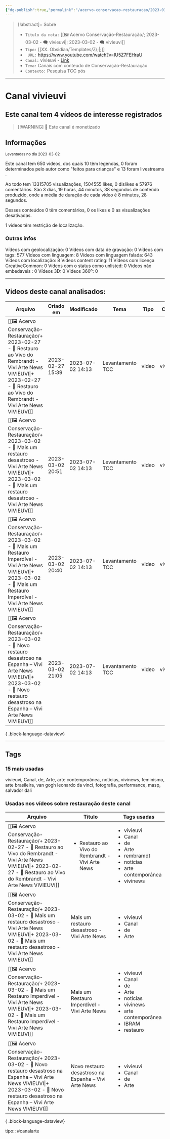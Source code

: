 ```yaml
---
{"dg-publish":true,"permalink":"/acervo-conservacao-restauracao/2023-03-02-vivieuvi/","tags":["🖼️/🗨️"]}
---
```


>[!abstract]+ Sobre
>- `Titulo da nota:`  [[🖼️ Acervo Conservação-Restauração/; 2023-03-02 - 🗨️ vivieuvi\|; 2023-03-02 - 🗨️ vivieuvi]]
>- `Tipo:`  [[XX. Obsidian/Templates/Z/;\|;]]
>- ` URL:`  https://www.youtube.com/watch?v=lU5Z7FEHraU
>- `Canal:` vivieuvi - [Link](http://www.youtube.com/@vivieuvi)
>- `Tema:`  Canais com conteudo de Conservação-Restauração
>- ` Contexto: `  Pesquisa TCC pós
***

# Canal vivieuvi
## Este canal tem 4 vídeos de interesse registrados
>[!WARNING] 💸 Este canal é monetizado
## Informações
<small> Levantadas no dia 2023-03-02 </small>


Este canal tem 650 videos, dos quais 10 têm legendas, 0 foram determinados pelo autor como "feitos para crianças" e 13 foram livestreams .

Ao todo tem 13315705 visualizações, 1504555 likes, 0 dislikes e 57976 comentários.
São 3 dias, 19 horas, 44 minutos, 38 segundos de conteúdo produzido, onde a média de duração de cada video é 8 minutos, 28 segundos.

Desses conteúdos 0 têm comentários, 0 os likes e 0 as visualizações desativadas.

1 videos têm restrição de localização.

### Outras infos

Vídeos com geolocalização: 0
Vídeos com data de gravação: 0
Vídeos com tags: 577
Vídeos com linguagem: 8
Vídeos com linguagem falada: 643
Vídeos com localização: 8
Vídeos content rating: 11
Vídeos com licença CreativeCommon: 0
Vídeos com o status como unlisted: 0
Vídeos não embedaveis : 0
Vídeos 3D: 0
Videos 360º: 0

***
## Videos deste canal analisados:
| Arquivo                                                                                                                                                                                                            | Criado em        | Modificado       | Tema             | Tipo  | Canal    |
| ------------------------------------------------------------------------------------------------------------------------------------------------------------------------------------------------------------------ | ---------------- | ---------------- | ---------------- | ----- | -------- |
| [[🖼️ Acervo Conservação-Restauração/+ 2023-02-27   -  🎥️ Restauro ao Vivo do Rembrandt - Vivi Arte News VIVIEUVI\|+ 2023-02-27   -  🎥️ Restauro ao Vivo do Rembrandt - Vivi Arte News VIVIEUVI]]             | 2023-02-27 15:39 | 2023-07-02 14:13 | Levantamento TCC | video | vivieuvi |
| [[🖼️ Acervo Conservação-Restauração/+ 2023-03-02   -  🎥️ Mais um restauro desastroso - Vivi Arte News VIVIEUVI\|+ 2023-03-02   -  🎥️ Mais um restauro desastroso - Vivi Arte News VIVIEUVI]]                 | 2023-03-02 20:51 | 2023-07-02 14:13 | Levantamento TCC | video | vivieuvi |
| [[🖼️ Acervo Conservação-Restauração/+ 2023-03-02   -  🎥️ Mais um Restauro Imperdível - Vivi Arte News VIVIEUVI\|+ 2023-03-02   -  🎥️ Mais um Restauro Imperdível - Vivi Arte News VIVIEUVI]]                 | 2023-03-02 20:40 | 2023-07-02 14:13 | Levantamento TCC | video | vivieuvi |
| [[🖼️ Acervo Conservação-Restauração/+ 2023-03-02   -  🎥️ Novo restauro desastroso na Espanha – Vivi Arte News VIVIEUVI\|+ 2023-03-02   -  🎥️ Novo restauro desastroso na Espanha – Vivi Arte News VIVIEUVI]] | 2023-03-02 21:05 | 2023-07-02 14:13 | Levantamento TCC | video | vivieuvi |

{ .block-language-dataview}
***

## Tags
### 15 mais usadas

vivieuvi, Canal, de, Arte, arte contemporânea, notícias, vivinews, feminismo, arte brasileira, van gogh leonardo da vinci, fotografia, performance, masp, salvador dali

### Usadas nos vídeos sobre restauração deste canal
| Arquivo                                                                                                                                                                                                            | Titulo                                                           | Tags usadas                                                                                                                                                  |
| ------------------------------------------------------------------------------------------------------------------------------------------------------------------------------------------------------------------ | ---------------------------------------------------------------- | ------------------------------------------------------------------------------------------------------------------------------------------------------------ |
| [[🖼️ Acervo Conservação-Restauração/+ 2023-02-27   -  🎥️ Restauro ao Vivo do Rembrandt - Vivi Arte News VIVIEUVI\|+ 2023-02-27   -  🎥️ Restauro ao Vivo do Rembrandt - Vivi Arte News VIVIEUVI]]             | <ul><li>Restauro ao Vivo do Rembrandt - Vivi Arte News</li></ul> | <ul><li>vivieuvi</li><li>Canal</li><li>de</li><li>Arte</li><li>rembramdt</li><li>notícias</li><li>arte contemporânea</li><li>vivinews</li></ul>              |
| [[🖼️ Acervo Conservação-Restauração/+ 2023-03-02   -  🎥️ Mais um restauro desastroso - Vivi Arte News VIVIEUVI\|+ 2023-03-02   -  🎥️ Mais um restauro desastroso - Vivi Arte News VIVIEUVI]]                 | Mais um restauro desastroso - Vivi Arte News                     | <ul><li>vivieuvi</li><li>Canal</li><li>de</li><li>Arte</li></ul>                                                                                             |
| [[🖼️ Acervo Conservação-Restauração/+ 2023-03-02   -  🎥️ Mais um Restauro Imperdível - Vivi Arte News VIVIEUVI\|+ 2023-03-02   -  🎥️ Mais um Restauro Imperdível - Vivi Arte News VIVIEUVI]]                 | Mais um Restauro Imperdível - Vivi Arte News                     | <ul><li>vivieuvi</li><li>Canal</li><li>de</li><li>Arte</li><li>notícias</li><li>vivinews</li><li>arte contemporânea</li><li>IBRAM</li><li>restauro</li></ul> |
| [[🖼️ Acervo Conservação-Restauração/+ 2023-03-02   -  🎥️ Novo restauro desastroso na Espanha – Vivi Arte News VIVIEUVI\|+ 2023-03-02   -  🎥️ Novo restauro desastroso na Espanha – Vivi Arte News VIVIEUVI]] | Novo restauro desastroso na Espanha – Vivi Arte News             | <ul><li>vivieuvi</li><li>Canal</li><li>de</li><li>Arte</li></ul>                                                                                             |

{ .block-language-dataview}



tipo:: #canalarte
